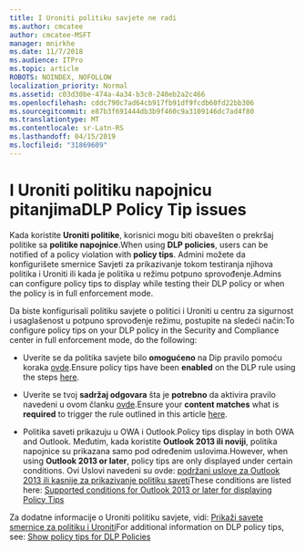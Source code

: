 ```yaml
---
title: I Uroniti politiku savjete ne radi
ms.author: cmcatee
author: cmcatee-MSFT
manager: mnirkhe
ms.date: 11/7/2018
ms.audience: ITPro
ms.topic: article
ROBOTS: NOINDEX, NOFOLLOW
localization_priority: Normal
ms.assetid: c03d30be-474a-4a34-b3c0-240eb2a2c466
ms.openlocfilehash: cddc790c7ad64cb917fb91df9fcdb60fd22bb306
ms.sourcegitcommit: e87b3f691444db3b9f460c9a3109146dc7ad4f80
ms.translationtype: MT
ms.contentlocale: sr-Latn-RS
ms.lasthandoff: 04/15/2019
ms.locfileid: "31869609"
---
```

# <a name="dlp-policy-tip-issues"></a><span data-ttu-id="d0886-102">I Uroniti politiku napojnicu pitanjima</span><span class="sxs-lookup"><span data-stu-id="d0886-102">DLP Policy Tip issues</span></span>

<span data-ttu-id="d0886-103">Kada koristite **Uroniti politike**, korisnici mogu biti obavešten o prekršaj politike sa **politike napojnice**.</span><span class="sxs-lookup"><span data-stu-id="d0886-103">When using **DLP policies**, users can be notified of a policy violation with **policy tips**.</span></span> <span data-ttu-id="d0886-104">Admini možete da konfigurišete smernice Savjeti za prikazivanje tokom testiranja njihova politika i Uroniti ili kada je politika u režimu potpuno sprovođenje.</span><span class="sxs-lookup"><span data-stu-id="d0886-104">Admins can configure policy tips to display while testing their DLP policy or when the policy is in full enforcement mode.</span></span> 
  
<span data-ttu-id="d0886-105">Da biste konfigurisali politiku savjete o politici i Uroniti u centru za sigurnost i usaglašenost u potpuno sprovođenje režimu, postupite na sledeći način:</span><span class="sxs-lookup"><span data-stu-id="d0886-105">To configure policy tips on your DLP policy in the Security and Compliance center in full enforcement mode, do the following:</span></span>
  
- <span data-ttu-id="d0886-106">Uverite se da politika savjete bilo **omogućeno** na Dip pravilo pomoću koraka [ovde](https://docs.microsoft.com/office365/securitycompliance/use-notifications-and-policy-tips).</span><span class="sxs-lookup"><span data-stu-id="d0886-106">Ensure policy tips have been **enabled** on the DLP rule using the steps [here](https://docs.microsoft.com/office365/securitycompliance/use-notifications-and-policy-tips).</span></span>
    
- <span data-ttu-id="d0886-107">Uverite se tvoj **sadržaj odgovara** šta je **potrebno** da aktivira pravilo navedeni u ovom članku [ovde](https://docs.microsoft.com/office365/securitycompliance/what-the-sensitive-information-types-look-for).</span><span class="sxs-lookup"><span data-stu-id="d0886-107">Ensure your **content matches** what is **required** to trigger the rule outlined in this article [here](https://docs.microsoft.com/office365/securitycompliance/what-the-sensitive-information-types-look-for).</span></span>
    
- <span data-ttu-id="d0886-108">Politika saveti prikazuju u OWA i Outlook.</span><span class="sxs-lookup"><span data-stu-id="d0886-108">Policy tips display in both OWA and Outlook.</span></span> <span data-ttu-id="d0886-109">Međutim, kada koristite **Outlook 2013 ili noviji**, politika napojnice su prikazana samo pod određenim uslovima.</span><span class="sxs-lookup"><span data-stu-id="d0886-109">However, when using **Outlook 2013 or later**, policy tips are only displayed under certain conditions.</span></span> <span data-ttu-id="d0886-110">Ovi Uslovi navedeni su ovde: [podržani uslove za Outlook 2013 ili kasnije za prikazivanje politiku saveti](https://docs.microsoft.com/office365/securitycompliance/use-notifications-and-policy-tips#outlook-2013-and-later-supports-showing-policy-tips-for-only-some-conditions)</span><span class="sxs-lookup"><span data-stu-id="d0886-110">These conditions are listed here: [Supported conditions for Outlook 2013 or later for displaying Policy Tips](https://docs.microsoft.com/office365/securitycompliance/use-notifications-and-policy-tips#outlook-2013-and-later-supports-showing-policy-tips-for-only-some-conditions)</span></span>
    
<span data-ttu-id="d0886-111">Za dodatne informacije o Uroniti politiku savjete, vidi: [Prikaži savete smernice za politiku i Uroniti](https://docs.microsoft.com/office365/securitycompliance/use-notifications-and-policy-tips)</span><span class="sxs-lookup"><span data-stu-id="d0886-111">For additional information on DLP policy tips, see: [Show policy tips for DLP Policies](https://docs.microsoft.com/office365/securitycompliance/use-notifications-and-policy-tips)</span></span>
  

